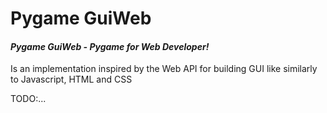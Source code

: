 Pygame GuiWeb
=============

#### _Pygame GuiWeb - Pygame for Web Developer!_ 

Is an implementation inspired by the Web API for building GUI like similarly to Javascript, HTML and CSS 

TODO:... 
